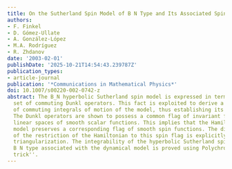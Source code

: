 ```yaml
---
title: On the Sutherland Spin Model of B N Type and Its Associated Spin Chain
authors:
- F. Finkel
- D. Gómez-Ullate
- A. González-López
- M.A. Rodríguez
- R. Zhdanov
date: '2003-02-01'
publishDate: '2025-10-21T14:54:43.239787Z'
publication_types:
- article-journal
publication: '*Communications in Mathematical Physics*'
doi: 10.1007/s00220-002-0742-z
abstract: The B_N hyperbolic Sutherland spin model is expressed in terms of a suitable
  set of commuting Dunkl operators. This fact is exploited to derive a complete family
  of commuting integrals of motion of the model, thus establishing its integrability.
  The Dunkl operators are shown to possess a common flag of invariant finite-dimensional
  linear spaces of smooth scalar functions. This implies that the Hamiltonian of the
  model preserves a corresponding flag of smooth spin functions. The discrete spectrum
  of the restriction of the Hamiltonian to this spin flag is explicitly computed by
  triangularization. The integrability of the hyperbolic Sutherland spin chain of
  B N type associated with the dynamical model is proved using Polychronakos's ``freezing
  trick''.
---
```

